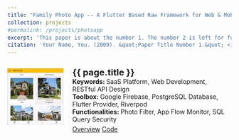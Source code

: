 ```yaml
---
title: "Family Photo App -- A Flutter Based Raw Framework for Web & Mobile Frontend UI Development"
collection: projects
#permalink: /projects/photoapp
excerpt: 'This paper is about the number 1. The number 2 is left for future work.'
citation: 'Your Name, You. (2009). &quot;Paper Title Number 1.&quot; <i>Journal 1</i>. 1(1).'
---
```


<div style="display:flex">
  <div style="display:inline; float:left; width:25%; margin-right:20px">
    <p style="text-align:left">
      <img src="/images/Projects/5-PhotoApp/app.jpeg" class="preview rounded z-depth-1" width="100%" style="max-width:300px" alignment="center"><br> 
    </p>
  </div>
  <div id="photoapp" class="col-sm-9" style="flex:2.9">
    <div class="title" style="margin-top:11px">
      <papertitle style="font-size:20px">
        <b>{{ page.title }}</b>
      </papertitle>
    </div> 
    <div class="interval keywords"> 
      <b>Keywords: </b>SaaS Platform, Web Development, RESTful API Design
    </div> 
    <div class="interval keywords"> 
      <b>Toolbox: </b>Google Firebase, PostgreSQL Database, Flutter Provider, Riverpod
    </div> 
    <div class="interval keywords"> 
      <b>Functionalities: </b>Photo Filter, App Flow Monitor, SQL Query Security
    </div> 
    <div class="links interval" style="padding-top:5px"> 
      <a href="https://www.cs.cmu.edu/%7Esige/" class="btn btn-sm z-depth-0" role="button" target="_blank" rel="noopener noreferrer">Overview</a> 
      <a href="https://github.com/Charlescai123/PhotoApp-Frontend" class="btn btn-sm z-depth-0" role="button" target="_blank" rel="noopener noreferrer">Code</a>
      <!-- 
        <iframe src="https://ghbtns.com/github-btn.html?user=lmxyy&amp;repo=sige&amp;type=star&amp;count=true" frameborder="0" scrolling="0" width="150" height="20" title="GitHub"></iframe> 
      -->
    </div> 
  </div>
</div>

